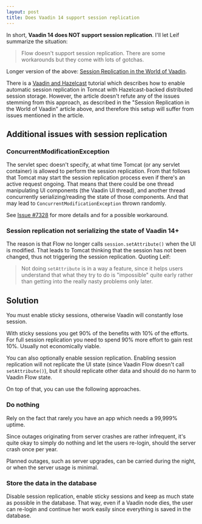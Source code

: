 ```yaml
---
layout: post
title: Does Vaadin 14 support session replication
---
```


In short, **Vaadin 14 does NOT support session replication**. I'll let Leif summarize the situation:

> Flow doesn't support session replication. There are some workarounds but they come with lots of gotchas.

Longer version of the above: [Session Replication in the World of Vaadin](https://vaadin.com/blog/session-replication-in-the-world-of-vaadin).

There is a [Vaadin and Hazelcast](https://vaadin.com/learn/tutorials/hazelcast) tutorial
which describes how to enable automatic session replication in Tomcat with Hazelcast-backed
distributed session storage. However, the article doesn't refute any of the issues stemming from this approach,
as described in the "Session Replication in the World of Vaadin" article above, and
therefore this setup will suffer from issues mentioned in the article.

## Additional issues with session replication

### ConcurrentModificationException

The servlet spec doesn't specify, at what time Tomcat (or any servlet container) is
allowed to perform the session replication. From that follows that Tomcat may
start the session replication process even if there's an active request ongoing.
That means that there could be one thread manipulating UI components (the Vaadin UI thread),
and another thread concurrently serializing/reading the state of those components.
And that may lead to `ConcurrentModificationException` thrown randomly.

See [Issue #7328](https://github.com/vaadin/framework/issues/7328) for more details
and for a possible workaround.

### Session replication not serializing the state of Vaadin 14+

The reason is that Flow no longer calls `session.setAttribute()` when the UI is modified.
That leads to Tomcat thinking that the session has not been changed, thus not
triggering the session replication. Quoting Leif:

> Not doing `setAttribute` is in a way a feature, since it helps users
> understand that what they try to do is "impossible" quite early rather than
> getting into the really nasty problems only later.

## Solution

You must enable sticky sessions, otherwise Vaadin will constantly lose session.

With sticky sessions you get 90% of the benefits with 10% of the efforts.
For full session replication you need to spend 90% more effort to gain rest 10%.
Usually not economically viable.

You can also optionally enable session replication. Enabling session replication
will not replicate the UI state (since Vaadin Flow doesn't call `setAttribute()`),
but it should replicate other data and should do no harm to Vaadin Flow state.

On top of that, you can use the following approaches.

### Do nothing

Rely on the fact that rarely you have an app which needs a 99,999% uptime.

Since outages originating from server crashes are rather infrequent, it's quite okay
to simply do nothing and let the users re-login, should the server crash once per year.

Planned outages, such as server upgrades, can be carried during the night, or when
the server usage is minimal.

### Store the data in the database

Disable session replication, enable sticky sessions and keep as much state as possible
in the database. That way, even if a Vaadin node dies, the user can re-login and continue
her work easily since everything is saved in the database.
